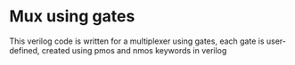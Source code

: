 # Mux using gates

This verilog code is written for a multiplexer using gates, each gate is user-defined, created using pmos and nmos keywords in verilog
